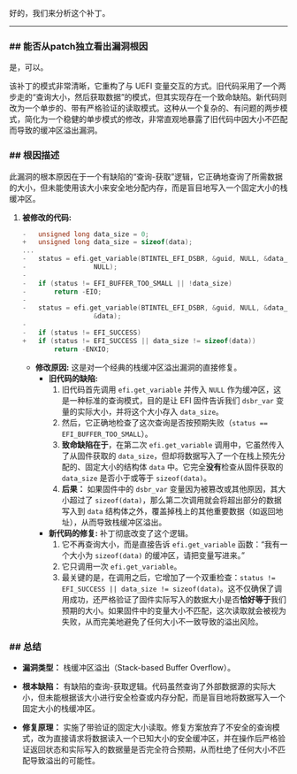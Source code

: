 好的，我们来分析这个补丁。

---

### **## 能否从patch独立看出漏洞根因**
是，可以。

该补丁的模式非常清晰，它重构了与 UEFI 变量交互的方式。旧代码采用了一个两步走的“查询大小，然后获取数据”的模式，但其实现存在一个致命缺陷。新代码则改为一个单步的、带有严格验证的读取模式。这种从一个复杂的、有问题的两步模式，简化为一个稳健的单步模式的修改，非常直观地暴露了旧代码中因大小不匹配而导致的缓冲区溢出漏洞。

### **## 根因描述**

此漏洞的根本原因在于一个有缺陷的“查询-获取”逻辑，它正确地查询了所需数据的大小，但未能使用该大小来安全地分配内存，而是盲目地写入一个固定大小的栈缓冲区。

1.  **被修改的代码:**
    ```c
    -	unsigned long data_size = 0;
    +	unsigned long data_size = sizeof(data);
    ...
    -	status = efi.get_variable(BTINTEL_EFI_DSBR, &guid, NULL, &data_size,
    -				  NULL);
    -
    -	if (status != EFI_BUFFER_TOO_SMALL || !data_size)
    -		return -EIO;
    -
    -	status = efi.get_variable(BTINTEL_EFI_DSBR, &guid, NULL, &data_size,
    				  &data);
    -
    -	if (status != EFI_SUCCESS)
    +	if (status != EFI_SUCCESS || data_size != sizeof(data))
    		return -ENXIO;
    ```
    *   **修改原因:** 这是对一个经典的栈缓冲区溢出漏洞的直接修复。
        *   **旧代码的缺陷:**
            1.  旧代码首先调用 `efi.get_variable` 并传入 `NULL` 作为缓冲区，这是一种标准的查询模式，目的是让 EFI 固件告诉我们 `dsbr_var` 变量的实际大小，并将这个大小存入 `data_size`。
            2.  然后，它正确地检查了这次查询是否按预期失败（`status == EFI_BUFFER_TOO_SMALL`）。
            3.  **致命缺陷在于**，在第二次 `efi.get_variable` 调用中，它虽然传入了从固件获取的 `data_size`，但却将数据写入了一个在栈上预先分配的、固定大小的结构体 `data` 中。它完全**没有**检查从固件获取的 `data_size` 是否小于或等于 `sizeof(data)`。
            4.  **后果：** 如果固件中的 `dsbr_var` 变量因为被篡改或其他原因，其大小超过了 `sizeof(data)`，那么第二次调用就会将超出部分的数据写入到 `data` 结构体之外，覆盖掉栈上的其他重要数据（如返回地址），从而导致栈缓冲区溢出。
        *   **新代码的修复:** 补丁彻底改变了这个逻辑。
            1.  它不再查询大小，而是直接告诉 `efi.get_variable` 函数：“我有一个大小为 `sizeof(data)` 的缓冲区，请把变量写进来。”
            2.  它只调用一次 `efi.get_variable`。
            3.  最关键的是，在调用之后，它增加了一个双重检查：`status != EFI_SUCCESS || data_size != sizeof(data)`。这不仅确保了调用成功，还严格验证了固件实际写入的数据大小是否**恰好等于**我们预期的大小。如果固件中的变量大小不匹配，这次读取就会被视为失败，从而完美地避免了任何大小不一致导致的溢出风险。

### **## 总结**

*   **漏洞类型：**
    栈缓冲区溢出（Stack-based Buffer Overflow）。

*   **根本缺陷：**
    有缺陷的查询-获取逻辑。代码虽然查询了外部数据源的实际大小，但未能根据该大小进行安全检查或内存分配，而是盲目地将数据写入一个固定大小的栈缓冲区。

*   **修复原理：**
    实施了带验证的固定大小读取。修复方案放弃了不安全的查询模式，改为直接请求将数据读入一个已知大小的安全缓冲区，并在操作后严格验证返回状态和实际写入的数据量是否完全符合预期，从而杜绝了任何大小不匹配导致溢出的可能性。